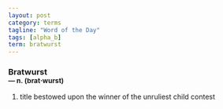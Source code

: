 ```yaml
---
layout: post
category: terms
tagline: "Word of the Day"
tags: [alpha_b]
term: bratwurst
---
```


<h3>Bratwurst<br/> <small>&mdash; n. (brat<span>&middot;</span>wurst)</small></h3>
<p><ol><li>title bestowed upon the winner of the unruliest child contest</li>
</ol></p>
